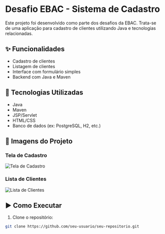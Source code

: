# Desafio EBAC - Sistema de Cadastro

Este projeto foi desenvolvido como parte dos desafios da EBAC. Trata-se de uma aplicação para cadastro de clientes utilizando Java e tecnologias relacionadas.

## ✨ Funcionalidades

- Cadastro de clientes
- Listagem de clientes
- Interface com formulário simples
- Backend com Java e Maven

## 🔧 Tecnologias Utilizadas

- Java
- Maven
- JSP/Servlet
- HTML/CSS
- Banco de dados (ex: PostgreSQL, H2, etc.)

## 📸 Imagens do Projeto

### Tela de Cadastro

![Tela de Cadastro](imagens/cadastro-cliente.png)

### Lista de Clientes

![Lista de Clientes](imagens/lista-clientes.png)

## ▶️ Como Executar

1. Clone o repositório:

```bash
git clone https://github.com/seu-usuario/seu-repositorio.git
